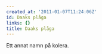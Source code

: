 ```yaml
---
created_at: '2011-01-07T11:24:06Z'
id: Daaks plåga
links: {}
title: Daaks plåga
---
```


Ett annat namn på kolera.